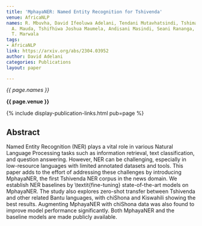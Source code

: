 ```yaml
---
title: 'MphayaNER: Named Entity Recognition for Tshivenda'
venue: AfricaNLP
names: R. Mbuvha, David Ifeoluwa Adelani, Tendani Mutavhatsindi, Tshimangadzo Rakhuhu,
  A. Mauda, Tshifhiwa Joshua Maumela, Andisani Masindi, Seani Rananga, Vukosi Marivate,
  T. Marwala
tags:
- AfricaNLP
link: https://arxiv.org/abs/2304.03952
author: David Adelani
categories: Publications
layout: paper

---
```


*{{ page.names }}*

**{{ page.venue }}**

{% include display-publication-links.html pub=page %}

## Abstract

Named Entity Recognition (NER) plays a vital role in various Natural Language Processing tasks such as information retrieval, text classification, and question answering. However, NER can be challenging, especially in low-resource languages with limited annotated datasets and tools. This paper adds to the effort of addressing these challenges by introducing MphayaNER, the first Tshivenda NER corpus in the news domain. We establish NER baselines by \textit{fine-tuning} state-of-the-art models on MphayaNER. The study also explores zero-shot transfer between Tshivenda and other related Bantu languages, with chiShona and Kiswahili showing the best results. Augmenting MphayaNER with chiShona data was also found to improve model performance significantly. Both MphayaNER and the baseline models are made publicly available.